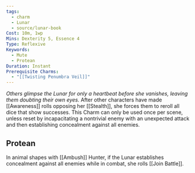 ```yaml
---
tags:
  - charm
  - Lunar
  - source/lunar-book
Cost: 10m, 1wp
Mins: Dexterity 5, Essence 4
Type: Reflexive
Keywords:
  - Mute
  - Protean
Duration: Instant
Prerequisite Charms:
  - "[[Twisting Penumbra Veil]]"
---
```

*Others glimpse the Lunar for only a heartbeat before she vanishes, leaving them doubting their own eyes.*
After other characters have made [[Awareness]] rolls opposing her [[Stealth]], she forces them to reroll all dice that show successes. This Charm can only be used once per scene, unless reset by incapacitating a nontrivial enemy with an unexpected attack and then establishing concealment against all enemies. 
## Protean 

In animal shapes with [[Ambush]] Hunter, if the Lunar establishes concealment against all enemies while in combat, she rolls [[Join Battle]]. 